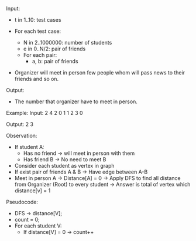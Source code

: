 Input:
- t in 1..10: test cases
- For each test case:
    - N in 2..1000000: number of students
    - e in 0..N/2: pair of friends
    - For each pair:
        - a, b: pair of friends

- Organizer will meet in person few people whom will pass news to their friends and so on.

Output:
- The number that organizer have to meet in person.

Example:
Input:
2
4
2
0 1
1 2
3
0

Output:
2
3

Observation:
- If student A:
    - Has no friend -> will meet in person with them
    - Has friend B -> No need to meet B
- Consider each student as vertex in graph
- If exist pair of friends A & B -> Have edge between A-B
- Meet in person A -> Distance[A] = 0
-> Apply DFS to find all distance from Organizer (Root) to every student
-> Answer is total of vertex which distance[v] = 1

Pseudocode:
- DFS -> distance[V];
- count = 0;
- For each student V:
    - If distance[V] = 0 -> count++

